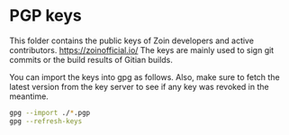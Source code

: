 PGP keys
========

This folder contains the public keys of Zoin developers and active contributors.
https://zoinofficial.io/
The keys are mainly used to sign git commits or the build results of Gitian
builds.

You can import the keys into gpg as follows. Also, make sure to fetch the
latest version from the key server to see if any key was revoked in the
meantime.

```sh
gpg --import ./*.pgp
gpg --refresh-keys
```
